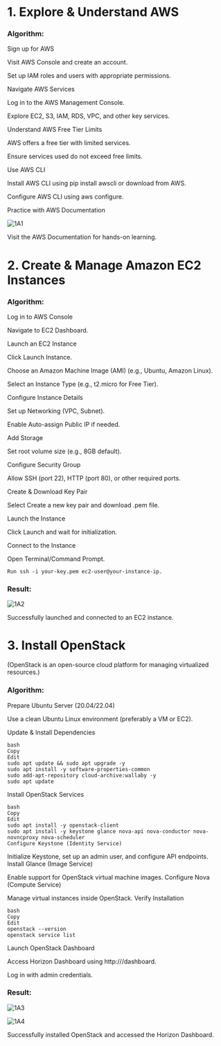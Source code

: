 # 1. Explore & Understand AWS
### Algorithm:

Sign up for AWS

Visit AWS Console and create an account.

Set up IAM roles and users with appropriate permissions.

Navigate AWS Services

Log in to the AWS Management Console.

Explore EC2, S3, IAM, RDS, VPC, and other key services.

Understand AWS Free Tier Limits

AWS offers a free tier with limited services.

Ensure services used do not exceed free limits.

Use AWS CLI

Install AWS CLI using pip install awscli or download from AWS.

Configure AWS CLI using aws configure.

Practice with AWS Documentation

![1A1](https://github.com/user-attachments/assets/6388d943-ff30-41d6-9472-afb18f3e70a1)

Visit the AWS Documentation for hands-on learning.


# 2. Create & Manage Amazon EC2 Instances
### Algorithm:

Log in to AWS Console

Navigate to EC2 Dashboard.

Launch an EC2 Instance

Click Launch Instance.

Choose an Amazon Machine Image (AMI) (e.g., Ubuntu, Amazon Linux).

Select an Instance Type (e.g., t2.micro for Free Tier).

Configure Instance Details

Set up Networking (VPC, Subnet).

Enable Auto-assign Public IP if needed.

Add Storage

Set root volume size (e.g., 8GB default).

Configure Security Group

Allow SSH (port 22), HTTP (port 80), or other required ports.

Create & Download Key Pair

Select Create a new key pair and download .pem file.

Launch the Instance

Click Launch and wait for initialization.

Connect to the Instance

Open Terminal/Command Prompt.

```
Run ssh -i your-key.pem ec2-user@your-instance-ip.
```

### Result:

![1A2](https://github.com/user-attachments/assets/cf0d2812-1f08-4695-9a7f-b2ffa3a8a8df)

Successfully launched and connected to an EC2 instance.


# 3. Install OpenStack
(OpenStack is an open-source cloud platform for managing virtualized resources.)

### Algorithm:

Prepare Ubuntu Server (20.04/22.04)

Use a clean Ubuntu Linux environment (preferably a VM or EC2).

Update & Install Dependencies

```
bash
Copy
Edit
sudo apt update && sudo apt upgrade -y
sudo apt install -y software-properties-common
sudo add-apt-repository cloud-archive:wallaby -y
sudo apt update
```

Install OpenStack Services

```
bash
Copy
Edit
sudo apt install -y openstack-client
sudo apt install -y keystone glance nova-api nova-conductor nova-novncproxy nova-scheduler
Configure Keystone (Identity Service)
```

Initialize Keystone, set up an admin user, and configure API endpoints.
Install Glance (Image Service)

Enable support for OpenStack virtual machine images.
Configure Nova (Compute Service)

Manage virtual instances inside OpenStack.
Verify Installation

```
bash
Copy
Edit
openstack --version
openstack service list
```

Launch OpenStack Dashboard

Access Horizon Dashboard using http://<your-server-ip>/dashboard.

Log in with admin credentials.

### Result:

![1A3](https://github.com/user-attachments/assets/d41512a5-e09e-4575-9f49-6968048656cf)


![1A4](https://github.com/user-attachments/assets/29686733-b74a-4f51-b098-e082861c935f)

Successfully installed OpenStack and accessed the Horizon Dashboard.
